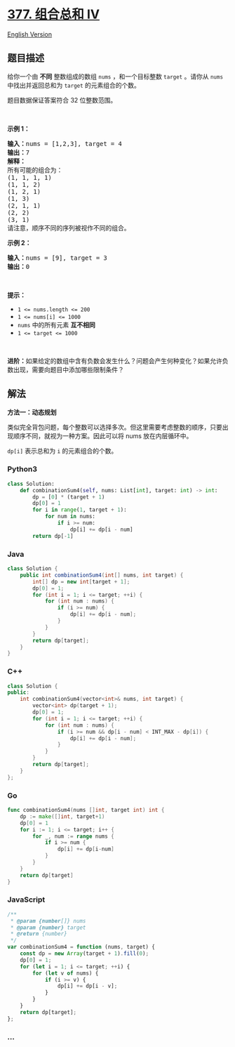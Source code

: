 # [377. 组合总和 Ⅳ](https://leetcode.cn/problems/combination-sum-iv)

[English Version](/solution/0300-0399/0377.Combination%20Sum%20IV/README_EN.md)

## 题目描述

<!-- 这里写题目描述 -->

<p>给你一个由 <strong>不同</strong> 整数组成的数组 <code>nums</code> ，和一个目标整数 <code>target</code> 。请你从 <code>nums</code> 中找出并返回总和为 <code>target</code> 的元素组合的个数。</p>

<p>题目数据保证答案符合 32 位整数范围。</p>

<p> </p>

<p><strong>示例 1：</strong></p>

<pre>
<strong>输入：</strong>nums = [1,2,3], target = 4
<strong>输出：</strong>7
<strong>解释：</strong>
所有可能的组合为：
(1, 1, 1, 1)
(1, 1, 2)
(1, 2, 1)
(1, 3)
(2, 1, 1)
(2, 2)
(3, 1)
请注意，顺序不同的序列被视作不同的组合。
</pre>

<p><strong>示例 2：</strong></p>

<pre>
<strong>输入：</strong>nums = [9], target = 3
<strong>输出：</strong>0
</pre>

<p> </p>

<p><strong>提示：</strong></p>

<ul>
	<li><code>1 <= nums.length <= 200</code></li>
	<li><code>1 <= nums[i] <= 1000</code></li>
	<li><code>nums</code> 中的所有元素 <strong>互不相同</strong></li>
	<li><code>1 <= target <= 1000</code></li>
</ul>

<p> </p>

<p><strong>进阶：</strong>如果给定的数组中含有负数会发生什么？问题会产生何种变化？如果允许负数出现，需要向题目中添加哪些限制条件？</p>

## 解法

<!-- 这里可写通用的实现逻辑 -->

**方法一：动态规划**

类似完全背包问题，每个整数可以选择多次。但这里需要考虑整数的顺序，只要出现顺序不同，就视为一种方案。因此可以将 nums 放在内层循环中。

`dp[i]` 表示总和为 `i` 的元素组合的个数。

<!-- tabs:start -->

### **Python3**

<!-- 这里可写当前语言的特殊实现逻辑 -->

```python
class Solution:
    def combinationSum4(self, nums: List[int], target: int) -> int:
        dp = [0] * (target + 1)
        dp[0] = 1
        for i in range(1, target + 1):
            for num in nums:
                if i >= num:
                    dp[i] += dp[i - num]
        return dp[-1]
```

### **Java**

<!-- 这里可写当前语言的特殊实现逻辑 -->

```java
class Solution {
    public int combinationSum4(int[] nums, int target) {
        int[] dp = new int[target + 1];
        dp[0] = 1;
        for (int i = 1; i <= target; ++i) {
            for (int num : nums) {
                if (i >= num) {
                    dp[i] += dp[i - num];
                }
            }
        }
        return dp[target];
    }
}
```

### **C++**

```cpp
class Solution {
public:
    int combinationSum4(vector<int>& nums, int target) {
        vector<int> dp(target + 1);
        dp[0] = 1;
        for (int i = 1; i <= target; ++i) {
            for (int num : nums) {
                if (i >= num && dp[i - num] < INT_MAX - dp[i]) {
                    dp[i] += dp[i - num];
                }
            }
        }
        return dp[target];
    }
};
```

### **Go**

```go
func combinationSum4(nums []int, target int) int {
	dp := make([]int, target+1)
	dp[0] = 1
	for i := 1; i <= target; i++ {
		for _, num := range nums {
			if i >= num {
				dp[i] += dp[i-num]
			}
		}
	}
	return dp[target]
}
```

### **JavaScript**

```js
/**
 * @param {number[]} nums
 * @param {number} target
 * @return {number}
 */
var combinationSum4 = function (nums, target) {
    const dp = new Array(target + 1).fill(0);
    dp[0] = 1;
    for (let i = 1; i <= target; ++i) {
        for (let v of nums) {
            if (i >= v) {
                dp[i] += dp[i - v];
            }
        }
    }
    return dp[target];
};
```

### **...**

```

```

<!-- tabs:end -->
